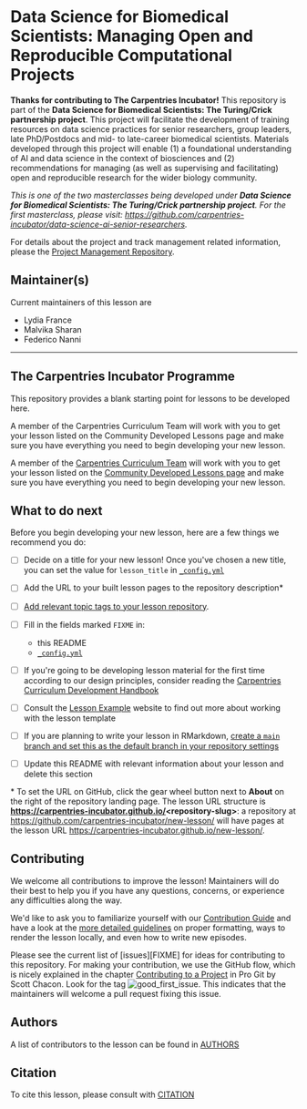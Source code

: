 # Data Science for Biomedical Scientists: Managing Open and Reproducible Computational Projects

**Thanks for contributing to The Carpentries Incubator!**
This repository is part of the **Data Science for Biomedical Scientists: The Turing/Crick partnership project**.
This project will facilitate the development of training resources on data science practices for senior researchers, group leaders, late PhD/Postdocs and mid- to late-career biomedical scientists. 
Materials developed through this project will enable (1) a foundational understanding of AI and data science in the context of biosciences and (2) recommendations for managing (as well as supervising and facilitating) open and reproducible research for the wider biology community.

*This is one of the two masterclasses being developed under **Data Science for Biomedical Scientists: The Turing/Crick partnership project**. For the first masterclass, please visit: https://github.com/carpentries-incubator/data-science-ai-senior-researchers.*

For details about the project and track management related information, please the [Project Management Repository](https://github.com/alan-turing-institute/data-training-for-bioscience/).

## Maintainer(s)

Current maintainers of this lesson are

* Lydia France
* Malvika Sharan
* Federico Nanni

------

## The Carpentries Incubator Programme

This repository provides a blank starting point for lessons to be developed here.

A member of the Carpentries Curriculum Team will work with you to get your lesson listed on the Community Developed Lessons page and make sure you have everything you need to begin developing your new lesson.

A member of the [Carpentries Curriculum Team](https://carpentries.org/team/)
will work with you to get your lesson listed on the
[Community Developed Lessons page][community-lessons]
and make sure you have everything you need to begin developing your new lesson.

## What to do next

Before you begin developing your new lesson,
here are a few things we recommend you do:

* [ ] Decide on a title for your new lesson!
  Once you've chosen a new title, you can set the value for `lesson_title`
  in [`_config.yml`](_config.yml)
* [ ] Add the URL to your built lesson pages to the repository description\*
* [ ] [Add relevant topic tags to your lesson repository][cdh-topic-tags].
* [ ] Fill in the fields marked `FIXME` in:
  * this README
  * [`_config.yml`](_config.yml)
* [ ] If you're going to be developing lesson material for the first time
  according to our design principles,
  consider reading the [Carpentries Curriculum Development Handbook][cdh]
* [ ] Consult the [Lesson Example][lesson-example] website to find out more about
  working with the lesson template
* [ ] If you are planning to write your lesson in RMarkdown,
  [create a `main` branch and set this as the default branch in your repository settings][change-default-branch]
* [ ] Update this README with relevant information about your lesson
  and delete this section


\* To set the URL on GitHub, click the gear wheel button next to **About**
on the right of the repository landing page.
The lesson URL structure is **https://carpentries-incubator.github.io/<repository-slug\>**:
a repository at https://github.com/carpentries-incubator/new-lesson/ will have pages at
the lesson URL https://carpentries-incubator.github.io/new-lesson/.


## Contributing

We welcome all contributions to improve the lesson! Maintainers will do their best to help you if you have any
questions, concerns, or experience any difficulties along the way.

We'd like to ask you to familiarize yourself with our [Contribution Guide](CONTRIBUTING.md) and have a look at
the [more detailed guidelines][lesson-example] on proper formatting, ways to render the lesson locally, and even
how to write new episodes.

Please see the current list of [issues][FIXME] for ideas for contributing to this
repository. For making your contribution, we use the GitHub flow, which is
nicely explained in the chapter [Contributing to a Project](http://git-scm.com/book/en/v2/GitHub-Contributing-to-a-Project) in Pro Git
by Scott Chacon.
Look for the tag ![good_first_issue](https://img.shields.io/badge/-good%20first%20issue-gold.svg). This indicates that the maintainers will welcome a pull request fixing this issue.

## Authors

A list of contributors to the lesson can be found in [AUTHORS](AUTHORS)

## Citation

To cite this lesson, please consult with [CITATION](CITATION)

[cdh]: https://cdh.carpentries.org
[cdh-topic-tags]: https://cdh.carpentries.org/the-carpentries-incubator.html#topic-tags
[change-default-branch]: https://docs.github.com/en/github/administering-a-repository/changing-the-default-branch
[community-lessons]: https://carpentries.org/community-lessons
[lesson-example]: https://carpentries.github.io/lesson-example
